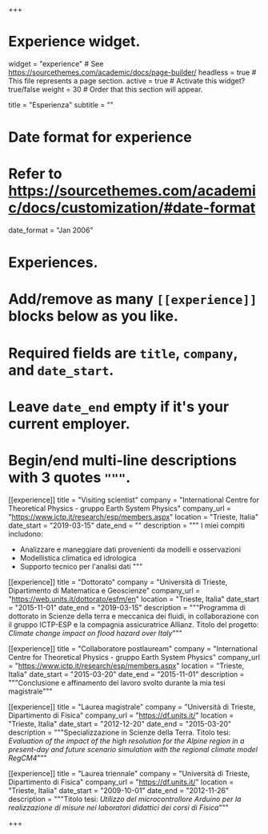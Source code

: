 +++
# Experience widget.
widget = "experience"  # See https://sourcethemes.com/academic/docs/page-builder/
headless = true  # This file represents a page section.
active = true  # Activate this widget? true/false
weight = 30  # Order that this section will appear.

title = "Esperienza"
subtitle = ""

# Date format for experience
#   Refer to https://sourcethemes.com/academic/docs/customization/#date-format
date_format = "Jan 2006"

# Experiences.
#   Add/remove as many `[[experience]]` blocks below as you like.
#   Required fields are `title`, `company`, and `date_start`.
#   Leave `date_end` empty if it's your current employer.
#   Begin/end multi-line descriptions with 3 quotes `"""`.

[[experience]]
  title = "Visiting scientist"
  company = "International Centre for Theoretical Physics - gruppo Earth System Physics"
  company_url = "https://www.ictp.it/research/esp/members.aspx"
  location = "Trieste, Italia"
  date_start = "2019-03-15"
  date_end = ""
  description = """
  I miei compiti includono:

  * Analizzare e maneggiare dati provenienti da modelli e osservazioni
  * Modellistica climatica ed idrologica
  * Supporto tecnico per l'analisi dati
  """

[[experience]]
  title = "Dottorato"
  company = "Università di Trieste, Dipartimento di Matematica e Geoscienze"
  company_url = "https://web.units.it/dottorato/esfm/en"
  location = "Trieste, Italia"
  date_start = "2015-11-01"
  date_end = "2019-03-15"
  description = """Programma di dottorato in Scienze della terra e meccanica dei fluidi, in collaborazione con il gruppo ICTP-ESP e la compagnia assicuratrice Allianz. Titolo del progetto: _Climate change impact on flood hazard over Italy_"""

[[experience]]
  title = "Collaboratore postlauream"
  company = "International Centre for Theoretical Physics - gruppo Earth System Physics"
  company_url = "https://www.ictp.it/research/esp/members.aspx"
  location = "Trieste, Italia"
  date_start = "2015-03-20"
  date_end = "2015-11-01"
  description = """Conclusione e affinamento del lavoro svolto durante la mia tesi magistrale"""

[[experience]]
  title = "Laurea magistrale"
  company = "Università di Trieste, Dipartimento di Fisica"
  company_url = "https://df.units.it/"
  location = "Trieste, Italia"
  date_start = "2012-12-20"
  date_end = "2015-03-20"
  description = """Specializzazione in Scienze della Terra. Titolo tesi: _Evaluation of the impact of the high resolution for the Alpine region in a present-day and future scenario simulation with the regional climate model RegCM4_"""

[[experience]]
  title = "Laurea triennale"
  company = "Università di Trieste, Dipartimento di Fisica"
  company_url = "https://df.units.it/"
  location = "Trieste, Italia"
  date_start = "2009-10-01"
  date_end = "2012-11-26"
  description = """Titolo tesi: _Utilizzo del microcontrollore Arduino per la realizzazione di misure nei laboratori didattici dei corsi di Fisica_"""

+++
